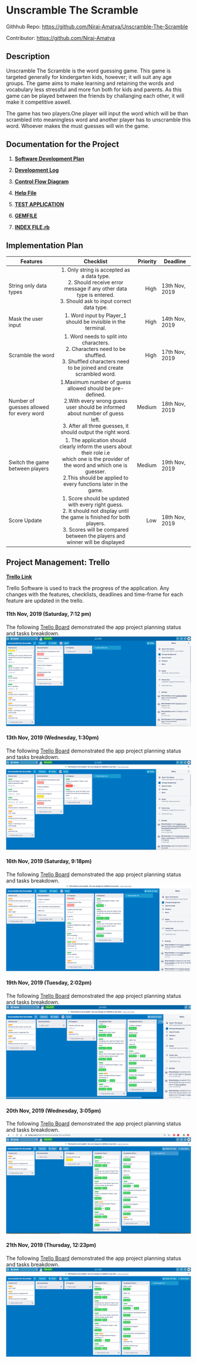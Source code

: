 # **Unscramble The Scramble**

Githhub Repo: https://github.com/Niraj-Amatya/Unscramble-The-Scramble

Contributor: https://github.com/Niraj-Amatya



## **Description**
Unscramble The Scramble is the word guessing game. This game is targeted generally for kindergarten kids, however; it will suit any age groups. The game aims to make learning and retaining the words and vocabulary less stressful and more fun both for kids and parents. As this game can be played between the friends by challanging each other, it will make it competitive aswell.

The game has two players.One player will input the word which will be than scrambled into meaningless word and another player has to unscramble this word. Whoever makes the must guesses will win the game.


## **Documentation for the Project**

1. **[Software Development Plan](https://github.com/Niraj-Amatya/Unscramble-The-Scramble/blob/master/documentation/software-develeopment-plan.md/)**

2. **[Development Log](https://github.com/Niraj-Amatya/Unscramble-The-Scramble/blob/master/development-log.md/)**


 3. **[Control Flow Diagram](https://github.com/Niraj-Amatya/Unscramble-The-Scramble/blob/master/documentation/control-flow-diagram/control-flow-diagram.jpeg/)**

 4. **[Help File](https://github.com/Niraj-Amatya/Unscramble-The-Scramble/blob/master/help-file.md/)**

 6. **[TEST APPLICATION](https://github.com/Niraj-Amatya/Unscramble-The-Scramble/blob/master/test-application.md/)**

 7. **[GEMFILE](https://github.com/Niraj-Amatya/Unscramble-The-Scramble/blob/master/Gemfile/)**

 8. **[INDEX FILE.rb](https://github.com/Niraj-Amatya/Unscramble-The-Scramble/blob/master/index.rb/)**




## **Implementation Plan**


| Features                                 	|                                                                                                     Checklist                                                                                                    	| Priority 	| Deadline       	|
|------------------------------------------	|:----------------------------------------------------------------------------------------------------------------------------------------------------------------------------------------------------------------:	|---------:	|----------------	|
| String only data types                   	| 1. Only string is accepted as a data type. <br>2. Should receive error message if any other data type is entered. <br>3. Should ask to input correct data type.                                                  	|     High 	| 13th Nov, 2019 	|
| Mask the user input                     	|                                                                          1. Word input by Player_1 should be invisible in the terminal.                                                                          	|     High 	| 14th Nov, 2019 	|
| Scramble the word                        	|                                  1. Word needs to split into characters.<br>2. Characters need to be shuffled.<br>3. Shuffled characters need to be joined and create scrambled word.                                 	|     High 	| 17th Nov, 2019 	|
| Number of guesses allowed for every word 	| 1.Maximum number of guess allowed should be pre-defined.<br>2.With every wrong guess user should be informed about number of guess <br>left.<br>3. After all three guesses, it should output the right word.         	| Medium   	| 18th Nov, 2019 	|
| Switch the game between players          	| 1. The application should clearly inform the users about their role i.e<br>which one is the provider of the word and which one is guesser.<br>2.This should be applied to every functions later in the game.<br> 	| Medium   	| 19th Nov, 2019 	|
| Score Update                             	| 1. Score should be updated with every right guess.<br>2. It should not display until the game is finished for both players.<br>3. Scores will be compared between the players and winner will be displayed       	| Low      	| 18th Nov, 2019 	|





## **Project Management: Trello**

**[Trello Link](https://trello.com/b/MEU51lRk/unscramble-the-scramble/)**

Trello Software is used to track the progress of the application. Any changes with the features, checklists, deadlines and time-frame for each feature are updated in the trello. 

#### 11th Nov, 2019 (Saturday, 7:12 pm)
The following [Trello Board](/images/Trello1.png) demonstrated the app project planning status and tasks breakdown.
<img src="./images/Trello1.png" alt="Trello Progress picture-1" />

#### 13th Nov, 2019 (Wednesday, 1:30pm)
The following [Trello Board](/images/Trello2.png) demonstrated the app project planning status and tasks breakdown.
<img src="./images/Trello2.png" alt="Trello Progress picture-2" />

#### 16th Nov, 2019 (Saturday, 9:18pm)
The following [Trello Board](/images/Trello3.png) demonstrated the app project planning status and tasks breakdown.
<img src="./images/Trello3.png" alt="Trello Progress picture-3" />

#### 19th Nov, 2019 (Tuesday, 2:02pm)
The following [Trello Board](/images/Trello4.png) demonstrated the app project planning status and tasks breakdown.
<img src="./images/Trello4.png" alt="Trello Progress picture-4" />

#### 20th Nov, 2019 (Wednesday, 3:05pm)
The following [Trello Board](/images/Trello5.png) demonstrated the app project planning status and tasks breakdown.
<img src="./images/Trello5.png" alt="Trello Progress Project picture-5" />

#### 21th Nov, 2019 (Thursday, 12:23pm)
The following [Trello Board](/images/Trello6.png) demonstrated the app project planning status and tasks breakdown.
<img src="./images/Trello6.png" alt="Trello Final Project picture-5" />


